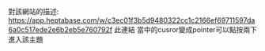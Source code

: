 對該網站的描述: https://app.heptabase.com/w/c3ec01f3b5d9480322cc1c2166ef69711597da6a0c517ede2e6b2eb5e760792f
此連結 當中的cusror變成pointer可以點按兩下進入該主題
